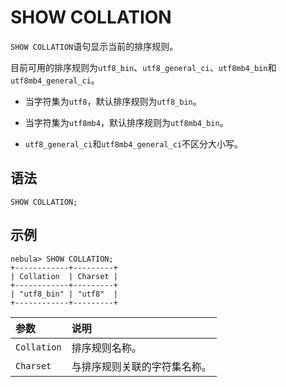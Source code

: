 # SHOW COLLATION

`SHOW COLLATION`语句显示当前的排序规则。

目前可用的排序规则为`utf8_bin`、`utf8_general_ci`、`utf8mb4_bin`和`utf8mb4_general_ci`。

- 当字符集为`utf8`，默认排序规则为`utf8_bin`。

- 当字符集为`utf8mb4`，默认排序规则为`utf8mb4_bin`。

- `utf8_general_ci`和`utf8mb4_general_ci`不区分大小写。

## 语法

```ngql
SHOW COLLATION;
```

## 示例

```ngql
nebula> SHOW COLLATION;
+------------+---------+
| Collation  | Charset |
+------------+---------+
| "utf8_bin" | "utf8"  |
+------------+---------+
```

|参数|说明|
|:---|:---|
|`Collation`|排序规则名称。|
|`Charset`|与排序规则关联的字符集名称。|
